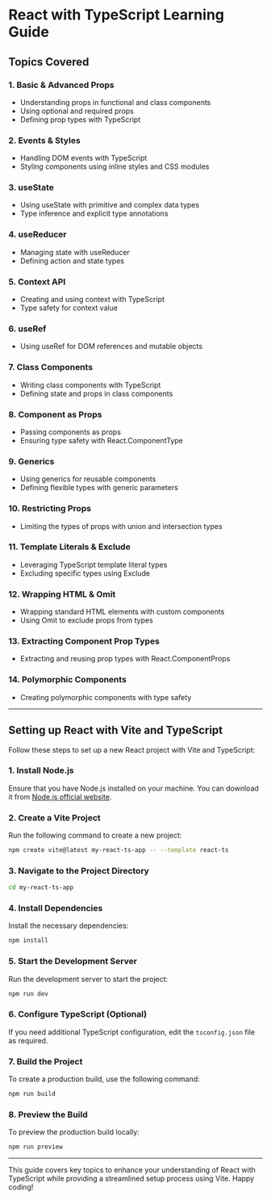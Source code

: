 # React with TypeScript Learning Guide

## Topics Covered

### 1. Basic & Advanced Props
- Understanding props in functional and class components
- Using optional and required props
- Defining prop types with TypeScript

### 2. Events & Styles
- Handling DOM events with TypeScript
- Styling components using inline styles and CSS modules

### 3. useState
- Using useState with primitive and complex data types
- Type inference and explicit type annotations

### 4. useReducer
- Managing state with useReducer
- Defining action and state types

### 5. Context API
- Creating and using context with TypeScript
- Type safety for context value

### 6. useRef
- Using useRef for DOM references and mutable objects

### 7. Class Components
- Writing class components with TypeScript
- Defining state and props in class components

### 8. Component as Props
- Passing components as props
- Ensuring type safety with React.ComponentType

### 9. Generics
- Using generics for reusable components
- Defining flexible types with generic parameters

### 10. Restricting Props
- Limiting the types of props with union and intersection types

### 11. Template Literals & Exclude
- Leveraging TypeScript template literal types
- Excluding specific types using Exclude

### 12. Wrapping HTML & Omit
- Wrapping standard HTML elements with custom components
- Using Omit to exclude props from types

### 13. Extracting Component Prop Types
- Extracting and reusing prop types with React.ComponentProps

### 14. Polymorphic Components
- Creating polymorphic components with type safety

---

## Setting up React with Vite and TypeScript

Follow these steps to set up a new React project with Vite and TypeScript:

### 1. Install Node.js
Ensure that you have Node.js installed on your machine. You can download it from [Node.js official website](https://nodejs.org/).

### 2. Create a Vite Project
Run the following command to create a new project:
```bash
npm create vite@latest my-react-ts-app -- --template react-ts
```

### 3. Navigate to the Project Directory
```bash
cd my-react-ts-app
```

### 4. Install Dependencies
Install the necessary dependencies:
```bash
npm install
```

### 5. Start the Development Server
Run the development server to start the project:
```bash
npm run dev
```

### 6. Configure TypeScript (Optional)
If you need additional TypeScript configuration, edit the `tsconfig.json` file as required.

### 7. Build the Project
To create a production build, use the following command:
```bash
npm run build
```

### 8. Preview the Build
To preview the production build locally:
```bash
npm run preview
```

---

This guide covers key topics to enhance your understanding of React with TypeScript while providing a streamlined setup process using Vite. Happy coding!

